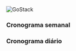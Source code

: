 <img alt="GoStack" src="https://storage.googleapis.com/golden-wind/bootcamp-gostack/header-desafios.png" />


### Cronograma semanal



### Cronograma diário

